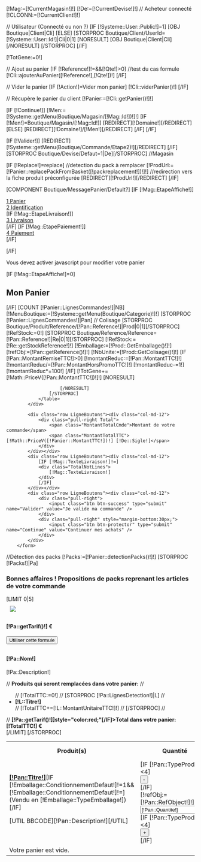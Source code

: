 [!Mag:=[!CurrentMagasin!]!]
[!De:=[!CurrentDevise!]!]
// Acheteur connecté
[!CLCONN:=[!CurrentClient!]!]

// Utilisateur (Connecté ou non ?)
[IF [!Systeme::User::Public!]=1]
	[OBJ Boutique|Client|Cli]
[ELSE]
	[STORPROC Boutique/Client/UserId=[!Systeme::User::Id!]|Cli|0|1]
		[NORESULT]
			[OBJ Boutique|Client|Cli]
		[/NORESULT]
	[/STORPROC]
[/IF]

[!TotGene:=0!]

// Ajout au panier
[IF [!Reference!]!=&&[!Qte!]>0]
	//test du cas formule
	[!Cli::ajouterAuPanier([!Reference!],[!Qte!])!]
[/IF]

// Vider le panier
[IF [!Action!]=Vider mon panier]
	[!Cli::viderPanier()!]
[/IF]

// Récupère le panier du client
[!Panier:=[!Cli::getPanier()!]!]

[IF [!Continue!]]
	[!Men:=[!Systeme::getMenu(Boutique/Magasin/[!Mag::Id!])!]!]
	[IF [!Men!]=Boutique/Magasin/[!Mag::Id!]]
		[REDIRECT][!Domaine!][/REDIRECT]
	[ELSE]
		[REDIRECT][!Domaine!]/[!Men!][/REDIRECT]
	[/IF]
[/IF]

[IF [!Valider!]]
	[REDIRECT][!Systeme::getMenu(Boutique/Commande/Etape2)!][/REDIRECT]
[/IF]
[STORPROC Boutique/Devise/Defaut=1|De][/STORPROC]
//Magasin

[IF [!Replace!]=replace]
	//detection du pack à remplacer
	[!ProdUrl:=[!Panier::replacePackFromBasket([!packreplacement!])!]!]
	//redirection vers la fiche produit préconfigurée
	[REDIRECT][!ProdUrl!][/REDIRECT]
[/IF]

[COMPONENT Boutique/MessagePanier/Default?]
[IF [!Mag::EtapeAffiche!]]
	<div class="EtapesCommande">
		<div class="span3 FondStep1Active"><a href="/[!Systeme::getMenu(Boutique/Commande/Etape1)!]" class="btn btn-inverse btn-large btn-block"><span class="badge badge-protector">1</span> Panier</a></div>
		<div class="span3 FondStep2"><a href="#nogo" class=" btn btn-inverse btn-block btn-large"><span class="badge badge-success">2</span> Identification</a></div>
		[IF [!Mag::EtapeLivraison!]]<div class="span3 FondStep3"><a href="#nogo" class=" btn btn-inverse btn-block btn-large"><span class="badge badge-success">3</span> Livraison</a></div>[/IF]
		[IF [!Mag::EtapePaiement!]]<div class="span3 FondStep4"><a href="#nogo" class=" btn btn-inverse btn-block btn-large"><span class="badge badge-success">4</span> Paiement</a></div>[/IF]
	</div>

[/IF]
<noscript><div id="javascriptehoh">Vous devez activer javascript pour modifier votre panier</div></noscript>
<div class="CommandeEtape1">
	[IF [!Mag::EtapeAffiche!]=0]<div class="row-fluid"><div class="span12"><h2>Mon Panier</h2></div></div>[/IF]
	[COUNT [!Panier::LignesCommandes!]|NB]
		<form action ="/[!Lien!]" name="Commande" method="post" >
			<div class="table-responsive">
				<table class="table table-bordered table-hover">
					<tr>
						<th class="gauche">Produit(s)</th>
						<th >Quantité</th>
						<th >Prix initial</th>
						<th >Réduction</th>
						<th >Prix à payer</th>
						<th class="SupprimerItem">Supprimer<br />cet article</th>
					</tr>
					[!MenuBoutique:=[!Systeme::getMenu(Boutique/Categorie)!]!]
					[STORPROC [!Panier::LignesCommandes!]|Pan]
						// Colisage
						[STORPROC Boutique/Produit/Reference/[!Pan::Reference!]|Prod|0|1][/STORPROC]
						[!RefStock:=0!]
						[STORPROC Boutique/Reference/Reference=[!Pan::Reference!]|Re|0|1][/STORPROC]
						[!RefStock:=[!Re::getStockReference!]!]
						[!Emballage:=[!Prod::GetEmballage()!]!]
						[!refObj:=[!Pan::getReference()!]!]
						[!NbUnite:=[!Prod::GetColisage()!]!]
						[IF [!Pan::MontantRemiseTTC!]>0]
							[!montantReduc:=[!Pan::MontantTTC!]!]
							[!montantReduc/=[!Pan::MontantHorsPromoTTC!]!]
							[!montantReduc-=1!]
							[!montantReduc*=100!]
						[/IF]
						<tr class="ReferenceLine" data-ref="[!Pan::Reference!]" data-conf="[!Pan::Config!]">
							<td class="gauche"  >
								<a href="/[!Prod::getUrl!]"><strong>[!Pan::Titre!]</strong></a>[IF [!Emballage::ConditionnementDefaut!]!=1&&[!Emballage::ConditionnementDefaut!]!=](Vendu en [!Emballage::TypeEmballage!])[/IF]				    
								<p>[UTIL BBCODE][!Pan::Description!][/UTIL]</p>
							</td>
							<td >
								[IF [!Pan::TypeProduit!]<4]
								<div class="BoutonMoins"><input type="button" class="btn btn-protector" value="-" onclick="CalculQte(-[!NbUnite!],[!Pan::Quantite!],'[!refObj::Reference!]');" /></div>
								[/IF]
								<div class="LaQuantite">
									[!refObj:=[!Pan::RefObject!]!]
									<input name="Qte[!refObj::Id!]" id="Qte[!refObj::Id!]" class="QteInput" value="[!Pan::Quantite!]"  readonly="readonly" >
								</div>
								[IF [!Pan::TypeProduit!]<4]
								<div class="BoutonPlus"><input type="button" class="btn btn-protector"  value="+" onclick="CalculQte([!NbUnite!],[!Pan::Quantite!],'[!refObj::Reference!]');"></div>
								[/IF]
							</td>
							<td class="PrixInitial">
								[!Math::PriceV([!Pan::MontantHorsPromoTTC!])!] [!De::Sigle!]
							</td>
							<td >
								[IF [!Pan::MontantRemiseTTC!]>0][!Math::PriceV([!montantReduc!])!] %<br /> soit <br /> - [!Math::PriceV([!Pan::MontantRemiseTTC!])!] [!De::Sigle!][/IF]
							</td>
							<td class="PrixFinal">
								[!Math::PriceV([!Pan::MontantTTC!])!]  [!De::Sigle!]
							</td>
							<td   >
								//<input type="checkbox" name="Sup[]" value="[!Pan::Reference!]" class="Panier_Supr" />
								<a href="#nogo" class="btn btn-protector btn-block" onclick="removeLine('[!refObj::Reference!]')">Supp</a>
							</td>
						</tr>
						[!TotGene+=[!Math::PriceV([!Pan::MontantTTC!])!]!]
                        [NORESULT]
                        <tr class="ReferenceLine" data-ref="[!Pan::Reference!]" data-conf="[!Pan::Config!]">
                            <td class="gauche"  colspan="6">
                                Votre panier est vide.<br />
                            </td>
                        </tr>

                        [/NORESULT]
					[/STORPROC]
				</table>
			</div>
<!--			<div class="row LigneBoutons"><div class="col-md-12">
				<div class="pull-right">
					<input class="btn btn-grisfonce RecalculerPanier" type="submit" name="Recalcul" value="Recalculer le panier" />
				</div>
			</div></div> -->
			<div class="row LigneBoutons"><div class="col-md-12">
				<div class="pull-right Total">
					<span class="MontantTotalCmde">Montant de votre commande</span>
					<span class="MontantTotalTTC">[!Math::PriceV([!Panier::MontantTTC!])!] [!De::Sigle!]</span>
				</div>
			</div></div>
			<div class="row LigneBoutons"><div class="col-md-12">
				[IF [!Mag::TexteLivraison!]!=]
				<div class="TotalNotLines">
					[!Mag::TexteLivraison!]
				</div>
				[/IF]
			</div></div>
			<div class="row LigneBoutons"><div class="col-md-12">
				<div class="pull-right">
					<input class="btn btn-success" type="submit" name="Valider" value="Je valide ma commande" />
				</div>
				<div class="pull-right" style="margin-bottom:30px;">
					<input class="btn btn-protector" type="submit" name="Continue" value="Continuer mes achats" />
				</div>
			</div>
		</form>

</div>
	//Détection des packs
	[!Packs:=[!Panier::detectionPacks()!]!]
	[STORPROC [!Packs!]|Pa]
		<h3>Bonnes affaires ! Propositions de packs reprenant les articles de votre commande</h3>
		[LIMIT 0|5]
			<div class="well" style="overflow:hidden;">
				<div class="row">
					<div class="col-md-3">
						<img src="/[!Pa::Image!].mini.200x200.jpg" style="margin:10px;"/>
					</div>
					<div class="col-md-9">
						<div class="pull-right" style="margin-bottom:30px;">
							<h4>[!Pa::getTarif()!] €</h4>
							<form action="" method="post">
								<input type="hidden" name="Replace" value="replace" />
								<input type="hidden" name="packreplacement" value="[!Pa::Id!]" />
								<input class="btn btn-gris BoutonContinuer" type="submit" name="PackReplacement" value="Utiliser cette formule" />
							</form>
						</div>
						<h4>[!Pa::Nom!]</h4>
						<p>[!Pa::Description!]</p>
					//	<b>Produits qui seront remplacées dans votre panier:</b>
					//	<ul>
					//	[!TotalTTC:=0!]
					//	[STORPROC [!Pa::LignesDetection!]|L]
					//		<li><b>[!L::Titre!]</b></li>
					//		[!TotalTTC+=[!L::MontantUnitaireTTC!]!]
					//	[/STORPROC]
					//	</ul>
					//	<b [IF [!TotalTTC!]>[!Pa::getTarif()!]]style="color:red;"[/IF]>Total dans votre panier: [!TotalTTC!] €</b>
					</div>
				</div>
			</div>
		[/LIMIT]
	[/STORPROC]
<script type="text/javascript">
	function CalculQte(PlusMoins,qte,ref) {
		//envoi de la quantité en requete ajax.
		$.ajax({
			type: "GET",
			url: "/Boutique/Commande/getPanier.json",
			data: {
				Qte:PlusMoins,
				Reference:ref
			},
			contentType: "application/json; charset=utf-8",
			dataType: "json"
			
		}).success(function(msg){
			  refreshPanier(msg);
		}).fail(function(msg){
			toastr.error('Une erreur est survenue pendant la modification du panier. veuillez vérifier votre connexion internet ou contactez l\'administrateur.');
		});
	}
	function removeLine(ref) {
		//envoi de la quantité en requete ajax.
		$.ajax({
			type: "GET",
			url: "/Boutique/Commande/getPanier.json",
			data: {
				Sup:[ref]
			},
			contentType: "application/json; charset=utf-8",
			dataType: "json",
			success:function(msg){
			  refreshPanier(msg);
			}
		}).fail(function(msg){
			toastr.error('Une erreur est survenue pendant la modification du panier. veuillez vérifier votre connexion internet ou contactez l\'administrateur.');
		});
	}
	function  refreshPanier(json) {
		if (json.success) toastr.success(json.success);
		if (json.error) toastr.success(json.error);
		switch (json.action){
			case "supprime":
				//on compmare la liste des produits avec la liste retournée
				$('tr.ReferenceLine').each(function (index,item){
					var exists = false;
					for (var i in json.panier) {
						console.log('modification de la ligne ...'+index);
						if (json.panier[i].ref==$(item).attr('data-ref')&&json.panier[i].conf==$(item).attr('data-conf')) {
							exists=true;
						}
					}
					if (!exists) {
						//alors suppression de la ligne
						$(item).remove();
					}
				});
			break;
			case "vider":
				//on vidde le panier
				$('tr.ReferenceLine').each(function (index,item){
					$(item).remove();
				});
			break;
			case "ajout":
				//on modifie toute la ligne
				$('tr.ReferenceLine').each(function (index,item){
					for (var i in json.panier) {
						if (json.panier[i].ref==$(item).attr('data-ref')&&json.panier[i].conf==$(item).attr('data-conf')) {
							console.log('modification de la ligne ...'+index);
							//modification de la quantité
							$(item).find('.QteInput').val(json.panier[i].quantite);
							//modification montant initial
							$(item).find('.PrixInitial').html(json.panier[i].topay);
							//modification du prix à payer
							$(item).find('.PrixFinal').html(json.panier[i].topay);
						}
					}
				});
			break;
		}
		//modification du total
		$('.MontantTotalTTC').html(json.total);
		//modification du panier
		console.log(json);
	}
</script>